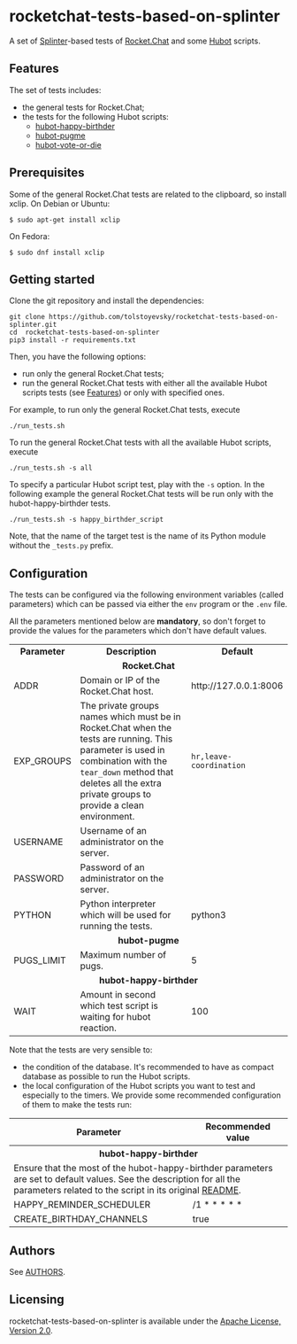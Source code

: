 # rocketchat-tests-based-on-splinter

A set of [Splinter](https://splinter.readthedocs.io/en/latest/)-based tests of [Rocket.Chat](https://rocket.chat) and some [Hubot](https://hubot.github.com/) scripts.

## Features

The set of tests includes:
* the general tests for Rocket.Chat;
* the tests for the following Hubot scripts:
  * [hubot-happy-birthder](https://github.com/tolstoyevsky/hubot-happy-birthder)
  * [hubot-pugme](https://github.com/tolstoyevsky/hubot-pugme)
  * [hubot-vote-or-die](https://github.com/tolstoyevsky/hubot-vote-or-die)

## Prerequisites

Some of the general Rocket.Chat tests are related to the clipboard, so install xclip.
On Debian or Ubuntu:
```
$ sudo apt-get install xclip
```

On Fedora:
```
$ sudo dnf install xclip
```

## Getting started

Clone the git repository and install the dependencies:

```
git clone https://github.com/tolstoyevsky/rocketchat-tests-based-on-splinter.git
cd  rocketchat-tests-based-on-splinter
pip3 install -r requirements.txt
```

Then, you have the following options:
* run only the general Rocket.Chat tests;
* run the general Rocket.Chat tests with either all the available Hubot scripts tests (see [Features](#features)) or only with specified ones.

For example, to run only the general Rocket.Chat tests, execute

```
./run_tests.sh
```

To run the general Rocket.Chat tests with all the available Hubot scripts, execute

```
./run_tests.sh -s all
```

To specify a particular Hubot script test, play with the `-s` option. In the following example the general Rocket.Chat tests will be run only with the hubot-happy-birthder tests.

```
./run_tests.sh -s happy_birthder_script
```

Note, that the name of the target test is the name of its Python module without the `_tests.py` prefix.

## Configuration

The tests can be configured via the following environment variables (called parameters) which can be passed via either the `env` program or the `.env` file.

All the parameters mentioned below are **mandatory**, so don't forget to provide the values for the parameters which don't have default values.

<table>
  <tr>
    <td align="center"><b>Parameter</b></td>
    <td align="center"><b>Description</b></td>
    <td align="center"><b>Default</b></td>
  </tr>
  <tr>
    <td align="center" colspan="3"><b>Rocket.Chat</b></td>
  </tr>
  <tr>
    <td>ADDR</td>
    <td>Domain or IP of the Rocket.Chat host.</td>
    <td>http://127.0.0.1:8006</td>
  </tr>
  <tr>
    <td>EXP_GROUPS</td>
    <td>The private groups names which must be in Rocket.Chat when the tests are running. This parameter is used in combination with the <code>tear_down</code> method that deletes all the extra private groups to provide a clean environment.</td>
    <td><code>hr,leave-coordination</code></td>
  </tr>
  <tr>
    <td>USERNAME</td>
    <td>Username of an administrator on the server.</td>
    <td></td>
  </tr>
  <tr>
    <td>PASSWORD</td>
    <td>Password of an administrator on the server.</td>
    <td></td>
  </tr>
  <tr>
    <td>PYTHON</td>
    <td>Python interpreter which will be used for running the tests.</td>
    <td>python3</td>
  </tr>
  <tr>
    <td align="center" colspan="3"><b>hubot-pugme</b></td>
  </tr>
  <tr>
    <td>PUGS_LIMIT</td>
    <td>Maximum number of pugs.</td>
    <td>5</td>
  </tr>
  <tr>
    <td align="center" colspan="3"><b>hubot-happy-birthder</b></td>
  </td>
  <tr>
    <td>WAIT</td>
    <td>Amount in second which test script is waiting for hubot reaction.</td>
    <td>100</td>
  </tr>
</table>

Note that the tests are very sensible to:
- the condition of the database. It's recommended to have as compact database as possible to run the Hubot scripts.
- the local configuration of the Hubot scripts you want to test and especially to the timers. We provide some recommended configuration of them to make the tests run:

<table>
  <tr>
    <th align="center">Parameter</th>
    <th align="center">Recommended value</th>
  </tr>
  <tr>
    <th align="center" colspan="3">hubot-happy-birthder</th>
  </tr>
  <tr>
    <td colspan="3">Ensure that the most of the hubot-happy-birthder parameters are set to default values. See the description for all the parameters related to the script in its original <a href="https://github.com/tolstoyevsky/hubot-happy-birthder/blob/master/README.md">README</a>.</td>
  </tr>
  <tr>
    <td>HAPPY_REMINDER_SCHEDULER</td>
    <td>/1 * * * * *</td>
  </tr>
  <tr>
    <td>CREATE_BIRTHDAY_CHANNELS</td>
    <td>true</td>
  </tr>
</table>

## Authors

See [AUTHORS](AUTHORS.md).

## Licensing

rocketchat-tests-based-on-splinter is available under the [Apache License, Version 2.0](LICENSE).
